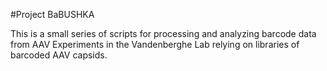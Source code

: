 #Project BaBUSHKA

This is a small series of scripts for processing and analyzing barcode data from AAV Experiments in the Vandenberghe Lab relying on libraries of barcoded AAV capsids.
